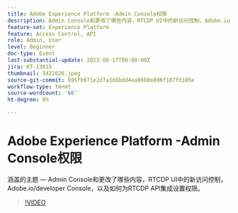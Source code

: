 ```yaml
---
title: Adobe Experience Platform -Admin Console权限
description: Admin Console和更改了哪些内容，RTCDP UI中的新访问控制，Adobe.io/developer Console，以及如何为RTCDP API集成设置权限。
feature-set: Experience Platform
feature: Access Control, API
role: Admin, User
level: Beginner
doc-type: Event
last-substantial-update: 2023-08-17T00:00:00Z
jira: KT-13815
thumbnail: 3422626.jpeg
source-git-commit: 595fb971e2d7a3d8bdd4ea8608e896f187fd185e
workflow-type: tm+mt
source-wordcount: '66'
ht-degree: 0%

---
```


# Adobe Experience Platform -Admin Console权限

涵盖的主题 — Admin Console和更改了哪些内容，RTCDP UI中的新访问控制，Adobe.io/developer Console，以及如何为RTCDP API集成设置权限。

>[!VIDEO](https://video.tv.adobe.com/v/3422626/?learn=on)
